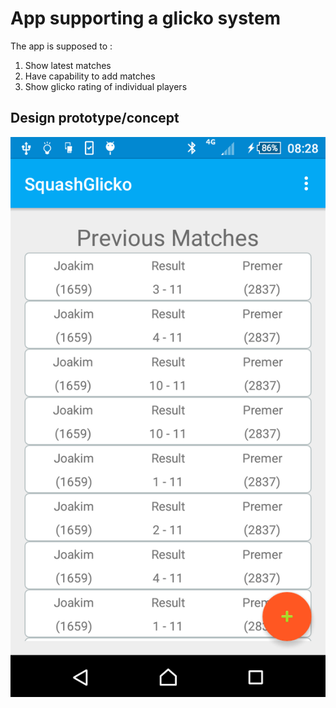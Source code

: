 # App supporting a glicko system

The app is supposed to :

1. Show latest matches
2. Have capability to add matches
3. Show glicko rating of individual players


## Design prototype/concept

![Main Activity Design Concept](/images/design_concept_latest_matches.png)


<img data-canonical-src="/images/design_concept_latest_matches.png" height="50%" />
